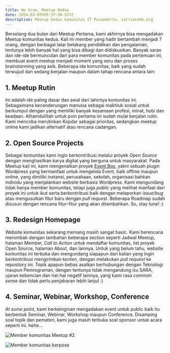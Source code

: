 ```yaml
---
title: We Grow, Meetup Kedua
date: 2024-03-03T05:37:30.527Z
description: Meetup kedua komunitas IT Purwokerto, satriacode.org
---
```

Berselang dua bulan dari Meetup Pertama, kami akhirnya bisa mengadakan Meetup komunitas kedua. Kali ini member yang hadir bertambah menjadi 7 orang, dengan berbagai latar belakang pendidikan dan pengalaman, tentunya lebih banyak hal yang bisa dibagi dan didiskusikan. Banyak saran dan ide-ide bermunculan dari para member komunitas pada pertemuan ini, membuat event meetup menjadi moment yang seru dan proses brainstorming yang asik. Beberapa ide komunitas, baik yang sudah terwujud dan sedang berjalan maupun dalam tahap rencana antara lain:

<!--more-->

## 1. Meetup Rutin

Ini adalah ide paling dasar dan awal dari lahirnya komunitas ini. Sebagaimana kecenderungan manusia sebagai makhluk sosial untuk berkumpul dengan yang memiliki banyak kesamaan profesi, minat, hobi dan keadaan. Alhamdulillah untuk poin pertama ini sudah mulai berjalan rutin. Kami mencoba merutinkan Kopdar sebagai prioritas, sedangkan meetup online kami jadikan alternatif atau rencana cadangan. 

## 2. Open Source Projects

Sebagai komunitas kami ingin berkontribusi melalui proyek *Open Source* dengan menghasilkan karya digital yang berguna untuk masyarakat. Pada Meetup kali ini, kami mengenalkan proyek [Event Box](https://github.com/satriacode/event-box), yakni sebuah plugin Wordpress yang bermanfaat untuk mengelola Event, baik offline maupun online, yang dimiliki instansi, perusahaan, sekolah, organisasi bahkan individu yang menjalankan website berbasis Wordpress. Kami mengundang tidak hanya member komunitas, tetapi juga *public* yang melihat manfaat dari proyek ini untuk ikut serta berkontribusi baik dengan melaporkan *issue/bug* atau mengusulkan fitur baru dengan *pull request*. Beberapa Roadmap sudah disusun dengan rencana fitur-fitur yang akan ditambahkan. So, stay tune! :)

## 3. Redesign Homepage

Website komunitas sekarang memang masih sangat basic. Kami berencana merombak dengan tambahan beberapa section seperti Jadwal Meetup, halaman Member, *Call to Action* untuk mendaftar komunitas, list proyek Open Source, halaman About, dan lainnya. Untuk yang belum tahu, website komunitas ini terbuka dan mengundang siapapun dari kalian yang ingin berkontribusi mengirimkan konten, dengan melakukan *pull request* ke repository ini. Topik apapun bebas asalkan berhubungan dengan Teknologi maupun Pemrograman, dengan tentunya tidak mengandung isu SARA, ujaran kebencian dan hal-hal negatif lainnya, yang kami rasa *common sense* dan tidak perlu penjabaran lebih lanjut :)

## 4. Seminar, Webinar, Workshop, Conference

*At some point*, kami berkeinginan mengadakan event untuk public baik itu berbentuk Seminar, Webinar, Workshop maupun Conference. Disamping soal topik dan pemateri, kami juga masih terbuka soal sponsor untuk acara seperti ini. hehe...

![Member komunitas Meetup #2](/img/tiara_no_smoke_optimized.jpg)

![Member komunitas berpose](/img/stand_pose_optimized.jpg)
